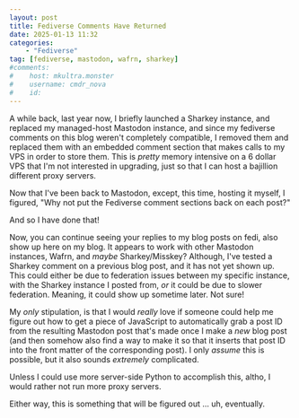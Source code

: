 ```yaml
---
layout: post
title: Fediverse Comments Have Returned
date: 2025-01-13 11:32
categories:
    - "Fediverse"
tag: [fediverse, mastodon, wafrn, sharkey]
#comments:
#    host: mkultra.monster
#    username: cmdr_nova
#    id: 
---
```

A while back, last year now, I briefly launched a Sharkey instance, and replaced my managed-host Mastodon instance, and since my fediverse comments on this blog weren't completely compatible, I removed them and replaced them with an embedded comment section that makes calls to my VPS in order to store them. This is *pretty* memory intensive on a 6 dollar VPS that I'm not interested in upgrading, just so that I can host a bajillion different proxy servers.

Now that I've been back to Mastodon, except, this time, hosting it myself, I figured, "Why not put the Fediverse comment sections back on each post?"

And so I have done that!

Now, you can continue seeing your replies to my blog posts on fedi, also show up here on my blog. It appears to work with other Mastodon instances, Wafrn, and *maybe* Sharkey/Misskey? Although, I've tested a Sharkey comment on a previous blog post, and it has not yet shown up. This could either be due to federation issues between my specific instance, with the Sharkey instance I posted from, *or* it could be due to slower federation. Meaning, it could show up sometime later. Not sure!

My *only* stipulation, is that I would *really* love if someone could help me figure out how to get a piece of JavaScript to automatically grab a post ID from the resulting Mastodon post that's made once I make a *new* blog post (and then somehow also find a way to make it so that it inserts that post ID into the front matter of the corresponding post). I only *assume* this is possible, but it also sounds *extremely* complicated.

Unless I could use more server-side Python to accomplish this, altho, I would rather not run more proxy servers.

Either way, this is something that will be figured out ... uh, eventually.